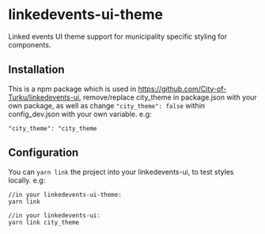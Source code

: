 # linkedevents-ui-theme
Linked events UI theme support for municipality specific styling for components.

## Installation
This is a npm package which is used in https://github.com/City-of-Turku/linkedevents-ui, remove/replace city_theme in package.json with  your own package, as well as change ```"city_theme": false``` within config_dev.json with your own variable. e.g: 
```
"city_theme": "city_theme
```

## Configuration
You can ```yarn link``` the project into your linkedevents-ui, to test styles locally. e.g:
```
//in your linkedevents-ui-theme:
yarn link

//in your linkedevents-ui:
yarn link city_theme
```
